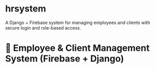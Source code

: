 # hrsystem
A Django + Firebase system for managing employees and clients with secure login and role-based access.



# 🧭 Employee & Client Management System (Firebase + Django)

